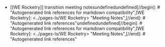- [[WE Rocketry]] transition meeting notesundefinedundefined[//begin]: # "Autogenerated link references for markdown compatibility",[WE Rocketry]: <../pages-ls/WE Rocketry> "Meeting Notes",[//end]: # "Autogenerated link references"undefinedundefined[//begin]: # "Autogenerated link references for markdown compatibility",[WE Rocketry]: <../pages-ls/WE Rocketry> "Meeting Notes",[//end]: # "Autogenerated link references"